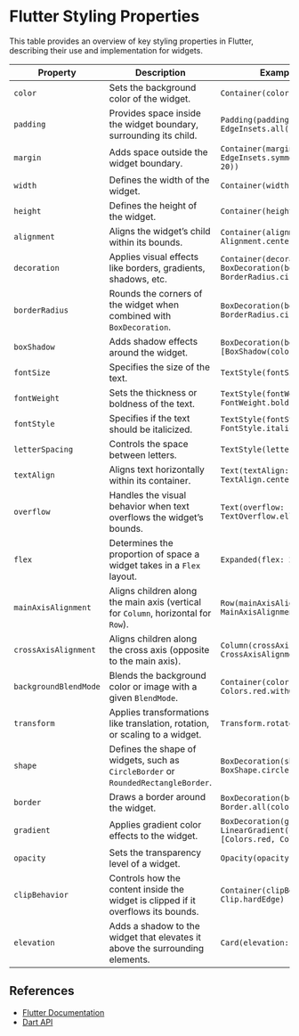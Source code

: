 # Flutter Styling Properties

This table provides an overview of key styling properties in Flutter, describing their use and implementation for widgets.

| Property            | Description                                                                                 | Example Usage                                               |
|---------------------|---------------------------------------------------------------------------------------------|-------------------------------------------------------------|
| `color`             | Sets the background color of the widget.                                                     | `Container(color: Colors.blue)`                             |
| `padding`           | Provides space inside the widget boundary, surrounding its child.                            | `Padding(padding: EdgeInsets.all(16))`                      |
| `margin`            | Adds space outside the widget boundary.                                                      | `Container(margin: EdgeInsets.symmetric(horizontal: 20))`   |
| `width`             | Defines the width of the widget.                                                             | `Container(width: 100)`                                     |
| `height`            | Defines the height of the widget.                                                            | `Container(height: 50)`                                     |
| `alignment`         | Aligns the widget’s child within its bounds.                                                 | `Container(alignment: Alignment.center)`                    |
| `decoration`        | Applies visual effects like borders, gradients, shadows, etc.                                | `Container(decoration: BoxDecoration(borderRadius: BorderRadius.circular(10)))` |
| `borderRadius`      | Rounds the corners of the widget when combined with `BoxDecoration`.                         | `BoxDecoration(borderRadius: BorderRadius.circular(15))`    |
| `boxShadow`         | Adds shadow effects around the widget.                                                       | `BoxDecoration(boxShadow: [BoxShadow(color: Colors.grey)])` |
| `fontSize`          | Specifies the size of the text.                                                              | `TextStyle(fontSize: 20)`                                   |
| `fontWeight`        | Sets the thickness or boldness of the text.                                                  | `TextStyle(fontWeight: FontWeight.bold)`                    |
| `fontStyle`         | Specifies if the text should be italicized.                                                  | `TextStyle(fontStyle: FontStyle.italic)`                    |
| `letterSpacing`     | Controls the space between letters.                                                          | `TextStyle(letterSpacing: 2.0)`                             |
| `textAlign`         | Aligns text horizontally within its container.                                               | `Text(textAlign: TextAlign.center)`                         |
| `overflow`          | Handles the visual behavior when text overflows the widget’s bounds.                         | `Text(overflow: TextOverflow.ellipsis)`                     |
| `flex`              | Determines the proportion of space a widget takes in a `Flex` layout.                        | `Expanded(flex: 2)`                                         |
| `mainAxisAlignment` | Aligns children along the main axis (vertical for `Column`, horizontal for `Row`).            | `Row(mainAxisAlignment: MainAxisAlignment.spaceBetween)`     |
| `crossAxisAlignment`| Aligns children along the cross axis (opposite to the main axis).                            | `Column(crossAxisAlignment: CrossAxisAlignment.start)`       |
| `backgroundBlendMode`| Blends the background color or image with a given `BlendMode`.                              | `Container(color: Colors.red.withOpacity(0.5))`             |
| `transform`         | Applies transformations like translation, rotation, or scaling to a widget.                  | `Transform.rotate(angle: 0.5)`                              |
| `shape`             | Defines the shape of widgets, such as `CircleBorder` or `RoundedRectangleBorder`.             | `BoxDecoration(shape: BoxShape.circle)`                     |
| `border`            | Draws a border around the widget.                                                            | `BoxDecoration(border: Border.all(color: Colors.black))`    |
| `gradient`          | Applies gradient color effects to the widget.                                                | `BoxDecoration(gradient: LinearGradient(colors: [Colors.red, Colors.blue]))` |
| `opacity`           | Sets the transparency level of a widget.                                                     | `Opacity(opacity: 0.8)`                                     |
| `clipBehavior`      | Controls how the content inside the widget is clipped if it overflows its bounds.             | `Container(clipBehavior: Clip.hardEdge)`                    |
| `elevation`         | Adds a shadow to the widget that elevates it above the surrounding elements.                 | `Card(elevation: 5.0)`                                      |

## References
- [Flutter Documentation](https://flutter.dev/docs/development/ui/widgets)
- [Dart API](https://api.flutter.dev/)
